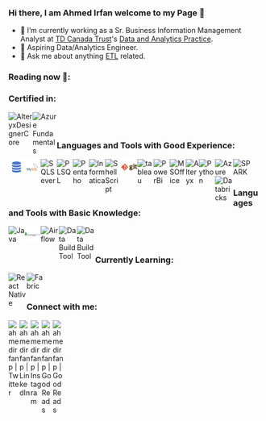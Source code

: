 ### Hi there, I am Ahmed Irfan welcome to my Page 👋

<!--
**ahmedirfanp/ahmedirfanp** is a ✨ _special_ ✨ repository because its `README.md` (this file) appears on your GitHub profile.

Here are some ideas to get you started:

- 🔭 I’m currently working as a Sr. Business Information Management Analyst at [TD Canada Trust][Employer_Current]'s Data Practice Area.
- 🌱 Slowly transitioning my career to Data Engineer.
- 🤔 I’m looking for help with ...
- 💬 Ask me about ...
- 📫 How to reach me: ...
- 😄 Pronouns: ...
- ⚡ Fun fact: ...
-->
- 🔭 I’m currently working as a Sr. Business Information Management Analyst at [TD Canada Trust][Employer_Current]'s [Data and Analytics Practice][Article].
- 🌱 Aspiring Data/Analytics Engineer.
- 💬 Ask me about anything [ETL][ETL] related.

### Reading now 📖:

### Certified in:
[<span title="DesignerCore">
  <img align="left" alt="AlteryxDesignerCore" width="48px" src="https://images.credly.com/size/110x110/images/14744318-8d6a-49c3-971d-6a4a0f524925/Certification_Designer_Core.png" /></span>][Alteryx_Community_Profile]
[<span title="Azure Fundamentals">
  <img align="left" alt="Azure Fundamentals" width="48px" src="https://images.credly.com/size/340x340/images/be8fcaeb-c769-4858-b567-ffaaa73ce8cf/image.png" /></span>][Azure AZ-900 Validation]
<br />
<br />


### Languages and Tools with Good Experience:
<span title="SQL">
  <img align="left" alt="SQL" width="32px" src="https://raw.githubusercontent.com/github/explore/80688e429a7d4ef2fca1e82350fe8e3517d3494d/topics/sql/sql.png" /></span>
<span title="MySQL">
  <img align="left" alt="MySQL" width="32px" src="https://raw.githubusercontent.com/github/explore/80688e429a7d4ef2fca1e82350fe8e3517d3494d/topics/mysql/mysql.png" /></span>
<span title="SQLServer">
  <img align="left" alt="SQLSever" width="32px" src="https://image.pngaaa.com/580/3781580-middle.png" /></span>
<span title="PLSQL">
  <img align="left" alt="PLSQL" width="32px" src="https://store.dimensigon.com/wp-content/uploads/2019/03/pl-sql.png" /></span>
<span title="PentahoDataIntegration"><img align="left" alt="Pentaho" width="32px" src="https://encrypted-tbn0.gstatic.com/images?q=tbn:ANd9GcT7REBQs3u6kVeDbhyGr09xuFk6Wwoaa4H-K7GqsYk3c7r-GCCM3feoQwaFeH_JuHu8a_k&usqp=CAU" /></span>
<span title="Informatica">
  <img align="left" alt="Informatica" width="32px" src="https://defkey.com/content/images/program/informatica-powercenter-10-5-workflow-2021-04-07_08-36-25-icon-resized.png" /></span>
<span title="ShellScript">
  <img align="left" alt="ShellScript" width="32px" src="https://cdn0.iconfinder.com/data/icons/cosmo-multimedia/40/terminal_application-512.png" /></Span>
<span title="Git">
  <img align="left" alt="Git" width="32px" src="https://raw.githubusercontent.com/github/explore/80688e429a7d4ef2fca1e82350fe8e3517d3494d/topics/git/git.png" /></span>
<span title="Tableau">
  <img align="left" alt="tableau" width="32px" src="https://w7.pngwing.com/pngs/674/247/png-transparent-tableau-software-computer-software-data-visualization-nyse-data-business-intelligence-software-software-company-symmetry-cross-thumbnail.png" /></span>
<span title="PowerBI">
  <img align="left" alt="PowerBi" width="32px" src="https://upload.wikimedia.org/wikipedia/commons/thumb/c/cf/New_Power_BI_Logo.svg/2048px-New_Power_BI_Logo.svg.png" /></span>
<span title="MSOffice">
  <img align="left" alt="MSOffice" width="32px" src="https://icon-library.com/images/microsoft-office-icon-png/microsoft-office-icon-png-12.jpg" /></span>
 <span title="Alteryx">
  <img align="left" alt="Alteryx" width="26px" src="https://w7.pngwing.com/pngs/194/912/png-transparent-tableau-software-computer-icons-alteryx-over-and-over-again-blue-angle-text-thumbnail.png" /></span>
<span title="Python">
  <img align="left" alt="Python" width="32px" src="https://img.icons8.com/color/48/000000/python.png" /></span>
<span title="Azure">
  <img align="left" alt="Azure" width="36px" src="https://swimburger.net/media/ppnn3pcl/azure.png" /></span>
<span title="SPARK">
  <img align="left" alt="SPARK" width="36px" src="https://upload.wikimedia.org/wikipedia/commons/thumb/f/f3/Apache_Spark_logo.svg/1200px-Apache_Spark_logo.svg.png" /></span>
<span title="DataBricks">
  <img align="left" alt="Databricks" width="36px" src="https://w7.pngwing.com/pngs/496/62/png-transparent-databricks-logo-thumbnail-tech-companies-thumbnail.png" /></span>
<br />
<br />

### Languages and Tools with Basic Knowledge:
<span title="Java"><img align="left" alt="Java" width="32px" src="https://img.icons8.com/nolan/64/java-coffee-cup-logo.png" /></span>
<span title="MongoDB"><img align="left" alt="MongoDB" width="32px" src="https://raw.githubusercontent.com/github/explore/80688e429a7d4ef2fca1e82350fe8e3517d3494d/topics/mongodb/mongodb.png" /></span>
<span title="Airflow"><img align="left" alt="Airflow" width="36px" src="https://www.vhv.rs/dpng/d/518-5188627_apache-airflow-documentation-airflow-documentation-apache-airflow-logo.png" /></span>
<span title="Data Build Tool"><img align="left" alt="Data Build Tool" width="36px" src="https://henriblancke.gallerycdn.vsassets.io/extensions/henriblancke/vscode-dbt-formatter/1.0.1/1586995554014/Microsoft.VisualStudio.Services.Icons.Default" /></span>
<span title="Java Script"><img align="left" alt="Data Build Tool" width="36px" src="https://w1.pngwing.com/pngs/136/126/png-transparent-javascript-logo-angularjs-nodejs-computer-programming-web-development-computer-software-jquery-yellow.png" /></span>
<br />
<br />

### Currently Learning:
<span title="Flutter"><img align="left" alt="React Native" width="36px" src="https://static-00.iconduck.com/assets.00/flutter-icon-413x512-4picx6vy.png" /></span>
<span title="Fabric"><img align="left" alt="Fabric" width="36px" src="https://static.wikia.nocookie.net/logopedia/images/a/aa/Microsoft_Fabric_2023.svg/revision/latest?cb=20230528223239" /></span>
<br />
<br />

### Connect with me:
[<img align="left" alt="ahmedirfanp | Twitter" width="22px" src="https://cdn.jsdelivr.net/npm/simple-icons@v3/icons/twitter.svg" />][twitter]
[<img align="left" alt="ahmedirfanp | LinkedIn" width="22px" src="https://cdn.jsdelivr.net/npm/simple-icons@v3/icons/linkedin.svg" />][linkedin]
[<img align="left" alt="ahmedirfanp | Instagram" width="22px" src="https://cdn.jsdelivr.net/npm/simple-icons@v3/icons/instagram.svg" />][instagram]
[<img align="left" alt="ahmedirfanp | GoodReads" width="22px" src="https://cdn.jsdelivr.net/npm/simple-icons@3.13.0/icons/goodreads.svg" />][GoodReads]
[<img align="left" alt="ahmedirfanp | GoodReads" width="22px" src="https://cdn.jsdelivr.net/npm/simple-icons@3.13.0/icons/tableau.svg" />][TableauPublic]

[Employer_Current]:https://www.td.com/ca/en/about-td/who-we-are/
[Actuary]:https://en.wikipedia.org/wiki/Actuarial_science#:~:text=Actuarial%20science%20is%20the%20discipline,professionals%20trained%20in%20this%20discipline.
[Article]:https://www.forbes.com/sites/ciocentral/2020/02/11/the-emergence-of-td-as-a-data-driven-force-in-banking/?sh=4365c41c7766
[twitter]: https://twitter.com/ahmedirfanp
[instagram]: https://instagram.com/ahmedirfan.p/
[linkedin]: https://linkedin.com/in/ahmedirfanp/
[Alteryx_Community_Profile]:https://www.credly.com/badges/a4b3e002-b63a-480b-b8cd-67acf67b2afd/public_url
[GoodReads]: https://www.goodreads.com/user/show/5864857-ahmed-irfan-peermohamed
[TableauPublic]: https://public.tableau.com/profile/ahmed.irfan.peermohamed#!/
[Fav_Song]:https://www.youtube.com/watch?v=we-LaiQNY5s
[ETL]:https://en.wikipedia.org/wiki/Extract,_transform,_load
[Current_book]:https://www.goodreads.com/book/show/33507.Twenty_Thousand_Leagues_Under_the_Sea?ac=1&from_search=true&qid=ie5hIR882N&rank=1
[Google_Certificate]:https://www.coursera.org/professional-certificates/google-it-automation?utm_source=recommendations&utm_medium=email&utm_campaign=8702&sfmc_id=14698700&sfmc_key=0031U00001QiQszQAF
[Alteryx_Certification]:https://community.alteryx.com/t5/Certification/bd-p/product-certification
[Adobe_Illustrator]:https://edex.adobe.com/teaching-resources/50a8dd9f
[Tableau_Certificate]:https://www.tableau.com/learn/certification/certified-data-analyst
[Oracle_Certification]:https://education.oracle.com/oracle-database-sql/pexam_1Z0-071
[Azure_DP203]:https://docs.microsoft.com/en-us/learn/certifications/exams/dp-203
[Azure AZ-900 Validation]:https://www.credly.com/badges/b9bfb8d1-77ae-40b1-9c29-76a11e953e54/public_url
